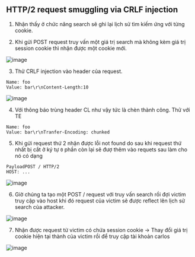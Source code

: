 ## HTTP/2 request smuggling via CRLF injection

1. Nhận thấy ở chức năng search sẽ ghi lại lịch sử tìm kiếm ứng với từng cookie.

2. Khi gửi POST request truy vấn một giá trị search mà không kèm giá trị session cookie thì nhận được một cookie mới.

![image](https://user-images.githubusercontent.com/80744099/229977014-aa274257-7902-4167-ab99-174488f05bfd.png)

3. Thử CRLF injection vào header của request.
```
Name: foo
Value: bar\r\nContent-Length:10
```

![image](https://user-images.githubusercontent.com/80744099/229977608-971db346-fb46-4d7c-b603-55d71d483876.png)

4. Với thông báo trùng header CL như vậy tức là chèn thành công. Thử với TE
```
Name: foo
Value: bar\r\nTranfer-Encoding: chunked
```

5. Khi gửi request thứ 2 nhận được lỗi not found do sau khi request thứ nhất bị cắt ở ký tự `0` phần còn lại sẽ đượ thêm vào requets sau làm cho nó có dạng
```
PayloadPOST / HTTP/2
HOST: ...
```

![image](https://user-images.githubusercontent.com/80744099/229980359-a79238e2-c58c-448d-a969-007415b5874c.png)

6. Giờ chúng ta tạo một POST / request với truy vấn search rồi đợi victim truy cập vào host khi đó request của victim sẽ được reflect lên lịch sử search của attacker.

![image](https://user-images.githubusercontent.com/80744099/229982992-b1c50ac9-ca61-4ad2-954a-d25fa8bd4098.png)

7. Nhận được request từ victim có chứa session cookie -> Thay đổi giá trị cookie hiện tại thành của victim rồi để truy cập tài khoản carlos

![image](https://user-images.githubusercontent.com/80744099/229982753-8593f833-6c91-4bcf-be25-c37a97389366.png)
